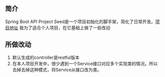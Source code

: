 ## 简介
Spring Boot API Project Seed是一个项目初始化的脚手架，简化了日常开发。[项目地址](https://github.com/lihengming/spring-boot-api-project-seed)
我为了适合个人项目，在它基础上做了一些改动

## 所做改动
1. 默认生成的controller是restful版本
2. 在本人项目开发中，很少遇到一个Service接口对应多个实现类的情况。所以去掉去掉这种模式，将Service从接口改为类。

